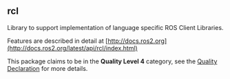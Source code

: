 ## rcl

Library to support implementation of language specific ROS Client Libraries.

Features are described in detail at [http://docs.ros2.org](http://docs.ros2.org/latest/api/rcl/index.html)

This package claims to be in the **Quality Level 4** category, see the [Quality Declaration](./QUALITY_DECLARATION.md) for more details.
